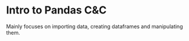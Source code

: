 # Intro to Pandas C&C

Mainly focuses on importing data, creating dataframes and manipulating them.
